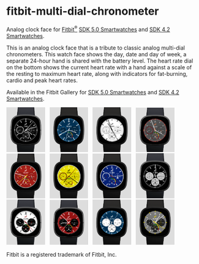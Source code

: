 # fitbit-multi-dial-chronometer
Analog clock face for [Fitbit<sup>&reg;</sup>](https://fitbit.com) [SDK 5.0 Smartwatches](https://gallery.fitbit.com/details/d736d6c7-2404-4a1d-8e9e-241023ac7960) 
and [SDK 4.2 Smartwatches](https://gallery.fitbit.com/details/e942e96f-e8f7-4bbe-921d-1622d25a7c3b).

This is an analog clock face that is a tribute to classic analog
multi-dial chronometers. This watch face shows the day, date and day of week,
a separate 24-hour hand is shared with the battery level. The heart rate dial on the 
bottom shows the current heart rate with a hand against a scale of the resting to maximum
heart rate, along with indicators for fat-burning, cardio and peak heart rates.

Available in the Fitbit Gallery for [SDK 5.0 Smartwatches](https://gallery.fitbit.com/details/d736d6c7-2404-4a1d-8e9e-241023ac7960) 
and [SDK 4.2 Smartwatches](https://gallery.fitbit.com/details/e942e96f-e8f7-4bbe-921d-1622d25a7c3b).

<img src="./faceimages/BlackWatch.png" alt="Black Watch Face"
width="20%"> &nbsp;  <img src="./faceimages/WhiteOnBlueWatch.png" alt="White on Blue Watch Face"
width="20%"> &nbsp;  <img src="./faceimages/WhiteWatch.png" alt="White Watch Face"
width="20%"> &nbsp;  <img src="./faceimages/OrangeOnGreyWatch.png" alt="Orange on White Watch Face"
width="20%"> &nbsp;  <img src="./faceimages/RacingRedWatch.png" alt="Racing Red Watch Face"
width="20%"> &nbsp;  <img src="./faceimages/RacingYellowWatch.png" alt="Racing Yellow Watch Face"
width="20%"> &nbsp;  <img src="./faceimages/RacingBlueWatch.png" alt="Racing Blue Watch Face"
width="20%"> &nbsp;  <img src="./faceimages/BlackAndSilverWatch.png" alt="Black and Silver Watch Face"
width="20%"> &nbsp;  <img src="./faceimages/WhiteAndBlackWatch.png" alt="White andBlack Watch Face"
width="20%"> &nbsp;  <img src="./faceimages/RedAndBlackWatch.png" alt="Red and Black Watch Face"
width="20%"> &nbsp;  <img src="./faceimages/BlueAndWhiteWatch.png" alt="Blue and White Watch Face"
width="20%"> &nbsp;  <img src="./faceimages/GrayAndBlackWatch.png" alt="Gray and Black Watch Face"
width="20%"> &nbsp;

Fitbit is a registered trademark of Fitbit, Inc.
